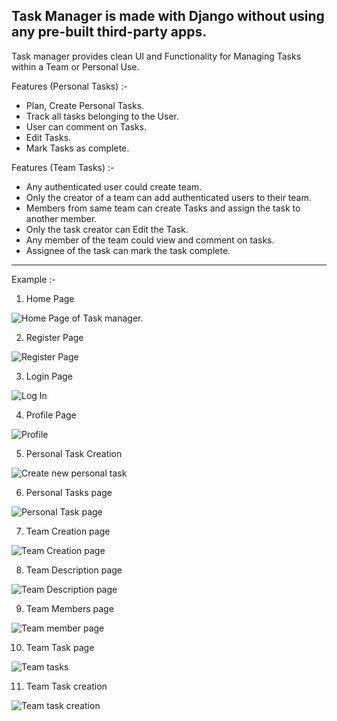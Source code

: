 
## Task Manager is made with Django without using any pre-built third-party apps.

Task manager provides clean UI and Functionality for Managing Tasks within a Team or Personal Use.

Features (Personal Tasks) :-
* Plan, Create Personal Tasks.
* Track all tasks belonging to the User. 
* User can comment on Tasks.
* Edit Tasks.
* Mark Tasks as complete.


Features (Team Tasks) :- 
* Any authenticated user could create team.
* Only the creator of a team can add authenticated users to their team.
* Members from same team can create Tasks and assign the task to another member.
* Only the task creator can Edit the Task.
* Any member of the team could view and comment on tasks.
* Assignee of the task can mark the task complete.


***

Example :- 

1. Home Page

![Home Page of Task manager.](https://github.com/llGOKUll/fsf_2019_screening_task1/blob/master/example-pics/Home.jpg)

2. Register Page

![Register Page](https://github.com/llGOKUll/fsf_2019_screening_task1/blob/master/example-pics/register.jpg)

3. Login Page

![Log In](https://github.com/llGOKUll/fsf_2019_screening_task1/blob/master/example-pics/log_in.jpg)


4. Profile Page

![Profile](https://github.com/llGOKUll/fsf_2019_screening_task1/blob/master/example-pics/profile.jpg)

5. Personal Task Creation

![Create new personal task](https://github.com/llGOKUll/fsf_2019_screening_task1/blob/master/example-pics/new_user_task.jpg)


6.  Personal Tasks page

![Personal Task page](https://github.com/llGOKUll/fsf_2019_screening_task1/blob/master/example-pics/task_desc_comment.jpg)


7. Team Creation page

![Team Creation page](https://github.com/llGOKUll/fsf_2019_screening_task1/blob/master/example-pics/task_creation_team.jpg)

8. Team Description page

![Team Description page](https://github.com/llGOKUll/fsf_2019_screening_task1/blob/master/example-pics/team_desc.jpg)


9. Team Members page

![Team member page](https://github.com/llGOKUll/fsf_2019_screening_task1/blob/master/example-pics/team_members.jpg)

10. Team Task page

![Team tasks ](https://github.com/llGOKUll/fsf_2019_screening_task1/blob/master/example-pics/team_task.jpg)

11. Team Task creation

![Team task creation](https://github.com/llGOKUll/fsf_2019_screening_task1/blob/master/example-pics/new_task_team.png)
